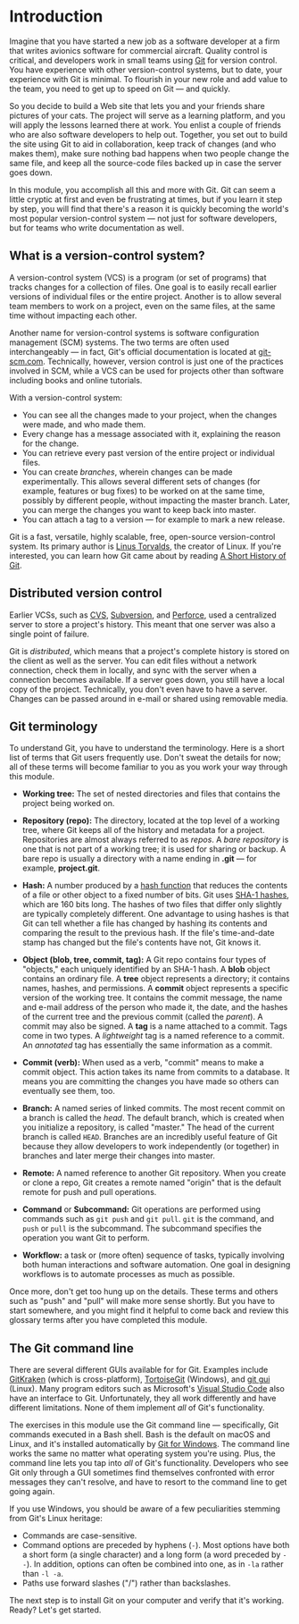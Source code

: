 # Introduction

Imagine that you have started a new job as a software developer at a firm that writes avionics software for commercial aircraft. Quality control is critical, and developers work in small teams using [Git](https://git-scm.com/) for version control. You have experience with other version-control systems, but to date, your experience with Git is minimal. To flourish in your new role and add value to the team, you need to get up to speed on Git — and quickly.

So you decide to build a Web site that lets you and your friends share pictures of your cats. The project will serve as a learning platform, and you will apply the lessons learned there at work. You enlist a couple of friends who are also software developers to help out. Together, you set out to build the site using Git to aid in collaboration, keep track of changes (and who makes them), make sure nothing bad happens when two people change the same file, and keep all the source-code files backed up in case the server goes down.

In this module, you accomplish all this and more with Git. Git can seem a little cryptic at first and even be frustrating at times, but if you learn it step by step, you will find that there's a reason it is quickly becoming the world's most popular version-control system — not just for software developers, but for teams who write documentation as well. 

## What is a version-control system?

A version-control system (VCS) is a program (or set of programs) that tracks changes for a collection of files. One goal is to easily recall earlier versions of individual files or the entire project. Another is to allow several team members to work on a project, even on the same files, at the same time without impacting each other.

Another name for version-control systems is software configuration management (SCM) systems. The two terms are often used interchangeably — in fact, Git's official documentation is located at [git-scm.com](https://git-scm.com/). Technically, however, version control is just one of the practices involved in SCM, while a VCS can be used for projects other than software including books and online tutorials.

With a version-control system:

- You can see all the changes made to your project, when the changes were made, and who made them.
- Every change has a message associated with it, explaining the reason for the change.
- You can retrieve every past version of the entire project or individual files.
- You can create *branches*, wherein changes can be made experimentally. This allows several different sets of changes (for example, features or bug fixes) to be worked on at the same time, possibly by different people, without impacting the master branch. Later, you can merge the changes you want to keep back into master.
- You can attach a tag to a version — for example to mark a new release.

Git is a fast, versatile, highly scalable, free, open-source version-control system. Its primary author is [Linus Torvalds](https://en.wikipedia.org/wiki/Linus_Torvalds), the creator of Linux. If you're interested, you can learn how Git came about by reading [A Short History of Git](https://git-scm.com/book/en/v2/Getting-Started-A-Short-History-of-Git).

## Distributed version control

Earlier VCSs, such as [CVS](http://www.nongnu.org/cvs/), [Subversion](https://subversion.apache.org/), and [Perforce](https://www.perforce.com/), used a centralized server to store a project's history. This meant that one server was also a single point of failure.

Git is _distributed_, which means that a project's complete history is stored on the client as well as the server. You can edit files without a network connection, check them in locally, and sync with the server when a connection becomes available. If a server goes down, you still have a local copy of the project. Technically, you don't even have to have a server. Changes can be passed around in e-mail or shared using removable media.

## Git terminology

To understand Git, you have to understand the terminology. Here is a short list of terms that Git users frequently use. Don't sweat the details for now; all of these terms will become familiar to you as you work your way through this module.

- **Working tree:** The set of nested directories and files that contains the project being worked on.

- **Repository (repo):** The directory, located at the top level of a working tree, where Git keeps all of the history and metadata for a project. Repositories are almost always referred to as *repos*. A *bare repository* is one that is not part of a working tree; it is used for sharing or backup. A bare repo is usually a directory with a name ending in **.git** — for example, **project.git**.

- **Hash:** A number produced by a [hash function](https://en.wikipedia.org/wiki/Hash_function) that reduces the contents of a file or other object to a fixed number of bits. Git uses [SHA-1 hashes](https://en.wikipedia.org/wiki/SHA-1), which are 160 bits long. The hashes of two files that differ only slightly are typically completely different. One advantage to using hashes is that Git can tell whether a file has changed by hashing its contents and comparing the result to the previous hash. If the file's time-and-date stamp has changed but the file's contents have not, Git knows it.

- **Object (blob, tree, commit, tag):** A Git repo contains four types of "objects," each uniquely identified by an SHA-1 hash. A **blob** object contains an ordinary file. A **tree** object represents a directory; it contains names, hashes, and permissions. A **commit** object represents a specific version of the working tree. It contains the commit message, the name and e-mail address of the person who made it, the date, and the hashes of the current tree and the previous commit (called the *parent*). A commit may also be signed. A **tag** is a name attached to a commit. Tags come in two types. A _lightweight_ tag is a named reference to a commit. An _annotated_ tag has essentially the same information as a commit.

- **Commit (verb):** When used as a verb, "commit" means to make a commit object. This action takes its name from commits to a database. It means you are committing the changes you have made so others can eventually see them, too.

- **Branch:** A named series of linked commits. The most recent commit on a branch is called the *head*. The default branch, which is created when you initialize a repository, is called "master." The head of the current branch is called `HEAD`. Branches are an incredibly useful feature of Git because they allow developers to work independently (or together) in branches and later merge their changes into master.

- **Remote:** A named reference to another Git repository. When you create or clone a repo, Git creates a remote named "origin" that is the default remote for push and pull operations.

- **Command** or **Subcommand:** Git operations are performed using commands such as `git push` and `git pull`. `git` is the command, and `push` or `pull` is the subcommand. The subcommand specifies the operation you want Git to perform.

- **Workflow:** a task or (more often) sequence of tasks, typically involving both human interactions and software automation. One goal in designing workflows is to automate processes as much as possible.

Once more, don't get too hung up on the details. These terms and others such as "push" and "pull" will make more sense shortly. But you have to start somewhere, and you might find it helpful to come back and review this glossary terms after you have completed this module.

## The Git command line

There are several different GUIs available for for Git. Examples include [GitKraken](https://www.gitkraken.com/) (which is cross-platform), [TortoiseGit](https://tortoisegit.org/) (Windows), and [git gui](https://mirrors.edge.kernel.org/pub/software/scm/git/docs/git-gui.html) (Linux). Many program editors such as Microsoft's [Visual Studio Code](https://code.visualstudio.com/) also have an interface to Git. Unfortunately, they all work differently and have different limitations. None of them implement _all_ of Git's functionality.

The exercises in this module use the Git command line — specifically, Git commands executed in a Bash shell. Bash is the default on macOS and Linux, and it's installed automatically by [Git for Windows](https://gitforwindows.org/). The command line works the same no matter what operating system you're using. Plus, the command line lets you tap into *all* of Git's functionality. Developers who see Git only through a GUI sometimes find themselves confronted with error messages they can't resolve, and have to resort to the command line to get going again.

If you use Windows, you should be aware of a few peculiarities stemming from Git's Linux heritage:

- Commands are case-sensitive.
- Command options are preceded by hyphens (`-`). Most options have both a short form (a single character) and a long form (a word preceded by `--`). In addition, options can often be combined into one, as in `-la` rather than `-l -a`.
- Paths use forward slashes ("/") rather than backslashes.

The next step is to install Git on your computer and verify that it's working. Ready? Let's get started.